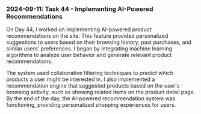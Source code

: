 ### 2024-09-11: Task 44 - Implementing AI-Powered Recommendations

On Day 44, I worked on implementing AI-powered product recommendations on the site. This feature provided personalized suggestions to users based on their browsing history, past purchases, and similar users' preferences. I began by integrating machine learning algorithms to analyze user behavior and generate relevant product recommendations.

The system used collaborative filtering techniques to predict which products a user might be interested in. I also implemented a recommendation engine that suggested products based on the user's browsing activity, such as showing related items on the product detail page. By the end of the day, the AI-powered recommendation system was functioning, providing personalized shopping experiences for users.
